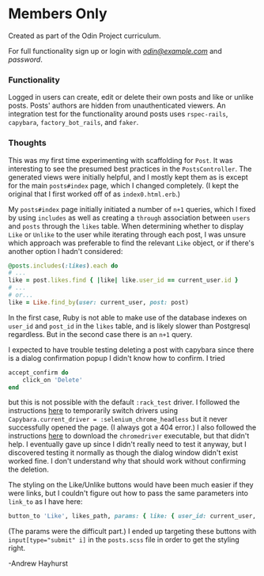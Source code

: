 # Members Only

Created as part of the Odin Project curriculum.

For full functionality sign up or login with *odin@example.com* and *password*.

### Functionality

Logged in users can create, edit or delete their own posts and like or unlike posts. Posts' authors are hidden from unauthenticated viewers. An integration test for the functionality around posts uses `rspec-rails`, `capybara`, `factory_bot_rails`, and `faker`.

### Thoughts

This was my first time experimenting with scaffolding for `Post`. It was interesting to see the presumed best practices in the `PostsController`. The generated views were initially helpful, and I mostly kept them as is except for the main `posts#index` page, which I changed completely. (I kept the original that I first worked off of as `index0.html.erb`.)

My `posts#index` page initially initiated a number of `n+1` queries, which I fixed by using `includes` as well as creating a `through` association between `users` and `posts` through the `likes` table. When determining whether to display `Like` or `Unlike` to the user while iterating through each post, I was unsure which approach was preferable to find the relevant `Like` object, or if there's another option I hadn't considered:

```ruby
@posts.includes(:likes).each do
# ...
like = post.likes.find { |like| like.user_id == current_user.id }
# ...
# or...
like = Like.find_by(user: current_user, post: post)
```

In the first case, Ruby is not able to make use of the database indexes on `user_id` and `post_id` in the `likes` table, and is likely slower than Postgresql regardless. But in the second case there is an `n+1` query.

I expected to have trouble testing deleting a post with capybara since there is a dialog confirmation popup I didn't know how to confirm. I tried

```ruby
accept_confirm do
	click_on 'Delete'
end
```

but this is not possible with the default `:rack_test` driver. I followed the instructions [here](https://github.com/teamcapybara/capybara/blob/master/README.md#drivers) to temporarily switch drivers using `Capybara.current_driver = :selenium_chrome_headless` but it never successfully opened the page. (I always got a 404 error.) I also followed the instructions [here](https://github.com/SeleniumHQ/selenium/wiki/ChromeDriver) to download the `chromedriver` executable, but that didn't help. I eventually gave up since I didn't really need to test it anyway, but I discovered testing it normally as though the dialog window didn't exist worked fine. I don't understand why that should work without confirming the deletion.

The styling on the Like/Unlike buttons would have been much easier if they were links, but I couldn't figure out how to pass the same parameters into `link_to` as I have here:

```ruby
button_to 'Like', likes_path, params: { like: { user_id: current_user, post_id: post } }, class: 'like-link'
```

(The params were the difficult part.) I ended up targeting these buttons with `input[type="submit" i]` in the `posts.scss` file in order to get the styling right.

-Andrew Hayhurst